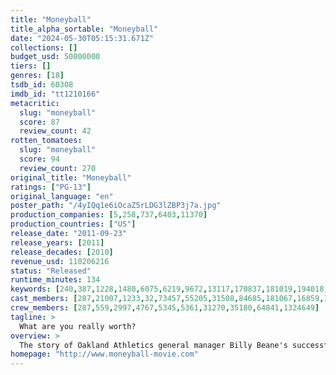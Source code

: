 ```yaml
---
title: "Moneyball"
title_alpha_sortable: "Moneyball"
date: "2024-05-30T05:15:31.671Z"
collections: []
budget_usd: 50000000
tiers: []
genres: [18]
tsdb_id: 60308
imdb_id: "tt1210166"
metacritic:
  slug: "moneyball"
  score: 87
  review_count: 42
rotten_tomatoes:
  slug: "moneyball"
  score: 94
  review_count: 270
original_title: "Moneyball"
ratings: ["PG-13"]
original_language: "en"
poster_path: "/4yIQq1e6iOcaZ5rLDG3lZBP3j7a.jpg"
production_companies: [5,258,737,6403,11370]
production_countries: ["US"]
release_date: "2011-09-23"
release_years: [2011]
release_decades: [2010]
revenue_usd: 110206216
status: "Released"
runtime_minutes: 134
keywords: [240,387,1228,1480,6075,6219,9672,13117,170837,181019,194018,204841,208289,252104,267788]
cast_members: [287,21007,1233,32,73457,55205,31508,84685,181067,16859,12538,3229,1146392]
crew_members: [287,559,2997,4767,5345,5361,31270,35180,64841,1324649]
tagline: >
  What are you really worth?
overview: >
  The story of Oakland Athletics general manager Billy Beane's successful attempt to put together a baseball team on a budget, by employing computer-generated analysis to draft his players.
homepage: "http://www.moneyball-movie.com"
---
```

